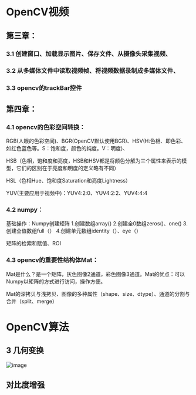 # OpenCV视频

## 第三章：
   ### 3.1 创建窗口、加载显示图片、保存文件、从摄像头采集视频、
   
   ### 3.2 从多媒体文件中读取视频帧、将视频数据录制成多媒体文件、
   
   ### 3.3 opencv的trackBar控件
      
## 第四章：
   ### 4.1 opencv的色彩空间转换：
   
   RGB(人眼的色彩空间)、BGR(OpenCV默认使用BGR)、HSV(H:色相、即色彩、如红色蓝色等。S：饱和度，颜色的纯度。V：明度)、
   
   HSB（色相，饱和度和亮度，HSB和HSV都是将颜色分解为三个属性来表示的模型，它们的区别在于亮度和明度的定义略有不同）
   
   HSL（色相Hue、饱和度Saturation和亮度Lightness）
   
   YUV(主要应用于视频中)：YUV4:2:0、YUV4:2:2、YUV4:4:4
      
   ### 4.2 numpy：
   
   基础操作：Numpy创建矩阵 1.创建数组array() 2.创建全0数组zeros()、one() 3.创建全值数组full（） 4.创建单元数组identity（）、eye（）
   
   矩阵的检索和赋值、ROI
      
   ### 4.3 opencv的重要性结构体Mat：
   
   Mat是什么？是一个矩阵，灰色图像2通道，彩色图像3通道。Mat的优点：可以Numpy以矩阵的方式进行访问，操作方便。
   
   Mat的深拷贝与浅拷贝、图像的多种属性（shape、size、dtype）、通道的分割与合并（split、merge）
      
      
      
# OpenCV算法

## 3 几何变换
![image](https://github.com/tanzlyn/OpenCV-Digital-Image-Processing/assets/92300391/e6c12d7a-db63-4bb7-8bf1-34eee9cc6ce2)

## 对比度增强

